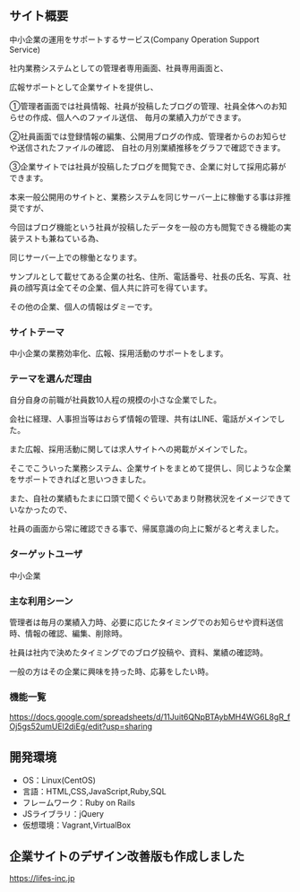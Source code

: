 ## サイト概要
中小企業の運用をサポートするサービス(Company Operation Support Service)

社内業務システムとしての管理者専用画面、社員専用画面と、

広報サポートとして企業サイトを提供し、

①管理者画面では社員情報、社員が投稿したブログの管理、社員全体へのお知らせの作成、個人へのファイル送信、
毎月の業績入力ができます。

②社員画面では登録情報の編集、公開用ブログの作成、管理者からのお知らせや送信されたファイルの確認、
自社の月別業績推移をグラフで確認できます。

③企業サイトでは社員が投稿したブログを閲覧でき、企業に対して採用応募ができます。

本来一般公開用のサイトと、業務システムを同じサーバー上に稼働する事は非推奨ですが、

今回はブログ機能という社員が投稿したデータを一般の方も閲覧できる機能の実装テストも兼ねている為、

同じサーバー上での稼働となります。

サンプルとして載せてある企業の社名、住所、電話番号、社長の氏名、写真、社員の顔写真は全てその企業、個人共に許可を得ています。

その他の企業、個人の情報はダミーです。

### サイトテーマ
中小企業の業務効率化、広報、採用活動のサポートをします。

### テーマを選んだ理由
自分自身の前職が社員数10人程の規模の小さな企業でした。

会社に経理、人事担当等はおらず情報の管理、共有はLINE、電話がメインでした。

また広報、採用活動に関しては求人サイトへの掲載がメインでした。

そこでこういった業務システム、企業サイトをまとめて提供し、同じような企業をサポートできればと思いつきました。

また、自社の業績もたまに口頭で聞くぐらいであまり財務状況をイメージできていなかったので、

社員の画面から常に確認できる事で、帰属意識の向上に繋がると考えました。

### ターゲットユーザ
中小企業

### 主な利用シーン
管理者は毎月の業績入力時、必要に応じたタイミングでのお知らせや資料送信時、情報の確認、編集、削除時。

社員は社内で決めたタイミングでのブログ投稿や、資料、業績の確認時。

一般の方はその企業に興味を持った時、応募をしたい時。

### 機能一覧
https://docs.google.com/spreadsheets/d/11Juit6QNpBTAybMH4WG6L8gR_fOj5gs52umUEl2diEg/edit?usp=sharing

## 開発環境
- OS：Linux(CentOS)
- 言語：HTML,CSS,JavaScript,Ruby,SQL
- フレームワーク：Ruby on Rails
- JSライブラリ：jQuery
- 仮想環境：Vagrant,VirtualBox

## 企業サイトのデザイン改善版も作成しました

https://lifes-inc.jp
